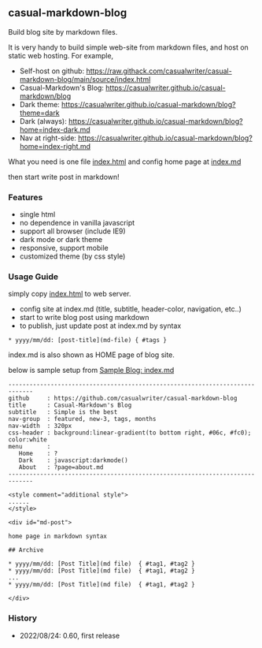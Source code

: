 ## casual-markdown-blog

Build blog site by markdown files. 

It is very handy to build simple web-site from markdown files, and host on static web hosting. For example, 

* Self-host on github: https://raw.githack.com/casualwriter/casual-markdown-blog/main/source/index.html
* Casual-Markdown's Blog: https://casualwriter.github.io/casual-markdown/blog
* Dark theme: https://casualwriter.github.io/casual-markdown/blog?theme=dark
* Dark (always): https://casualwriter.github.io/casual-markdown/blog?home=index-dark.md
* Nav at right-side: https://casualwriter.github.io/casual-markdown/blog?home=index-right.md 

What you need is one file [index.html](source/index.html) and config home page at [index.md](source/index.md)

then start write post in markdown!

### Features

* single html
* no dependence in vanilla javascript
* support all browser (include IE9)
* dark mode or dark theme
* responsive, support mobile
* customized theme (by css style)

### Usage Guide

simply copy [index.html](https://github.com/casualwriter/casual-markdown-page/blob/main/source/index.html) to web server. 

* config site at index.md (title, subtitle, header-color, navigation, etc..)
* start to write blog post using markdown
* to publish, just update post at index.md by syntax 

~~~
* yyyy/mm/dd: [post-title](md-file) { #tags }
~~~

index.md is also shown as HOME page of blog site.

below is sample setup from [Sample Blog: index.md](https://raw.githubusercontent.com/casualwriter/casual-markdown-blog/main/source/index.md)

~~~  
-----------------------------------------------------------------------------
github     : https://github.com/casualwriter/casual-markdown-blog
title      : Casual-Markdown's Blog 
subtitle   : Simple is the best
nav-group  : featured, new-3, tags, months
nav-width  : 320px
css-header : background:linear-gradient(to bottom right, #06c, #fc0); color:white
menu       : 
   Home    : ?
   Dark    : javascript:darkmode()
   About   : ?page=about.md
-----------------------------------------------------------------------------

<style comment="additional style">
......
</style>

<div id="md-post">

home page in markdown syntax

## Archive

* yyyy/mm/dd: [Post Title](md file)  { #tag1, #tag2 }
* yyyy/mm/dd: [Post Title](md file)  { #tag1, #tag2 }
...
* yyyy/mm/dd: [Post Title](md file)  { #tag1, #tag2 }

</div>
~~~ 


### History

* 2022/08/24: 0.60, first release

 
